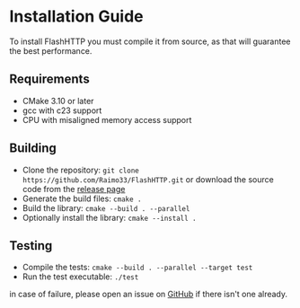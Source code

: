# Installation Guide

To install FlashHTTP you must compile it from source, as that will guarantee the best performance.

## Requirements

  - CMake 3.10 or later
  - gcc with c23 support
  - CPU with misaligned memory access support

## Building

  - Clone the repository: ```git clone https://github.com/Raimo33/FlashHTTP.git``` or download the source code from the [release page](https://github.com/Raimo33/FlashHTTP/releases)
  - Generate the build files: ```cmake .```
  - Build the library: ```cmake --build . --parallel```
  - Optionally install the library: ```cmake --install .```

## Testing
  
  - Compile the tests: ```cmake --build . --parallel --target test```
  - Run the test executable: ```./test```

in case of failure, please open an issue on [GitHub](https://github.com/Raimo33/FlashHTTP/labels/test-failed) if there isn't one already.
